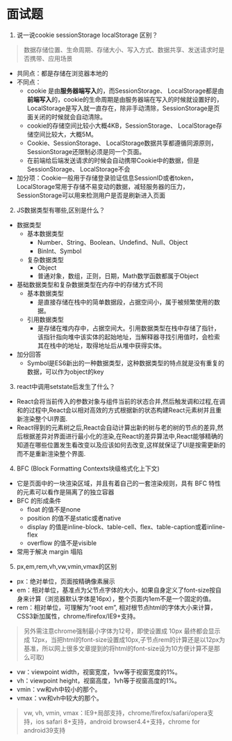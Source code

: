 # 面试题


1. 说一说cookie sessionStorage localStorage 区别？
>数据存储位置、生命周期、存储大小、写入方式、数据共享、发送请求时是否携带、应用场景 
* 共同点：都是存储在浏览器本地的
* 不同点：
  * cookie 是由**服务器端写入**的，而SessionStorage、 LocalStorage都是由**前端写入**的，cookie的生命周期是由服务器端在写入的时候就设置好的，LocalStorage是写入就一直存在，除非手动清除，SessionStorage是页面关闭的时候就会自动清除。
  * cookie的存储空间比较小大概4KB，SessionStorage、 LocalStorage存储空间比较大，大概5M。
  * Cookie、SessionStorage、 LocalStorage数据共享都遵循同源原则，SessionStorage还限制必须是同一个页面。
  * 在前端给后端发送请求的时候会自动携带Cookie中的数据，但是SessionStorage、 LocalStorage不会
* 加分项：Cookie一般用于存储登录验证信息SessionID或者token，LocalStorage常用于存储不易变动的数据，减轻服务器的压力，SessionStorage可以用来检测用户是否是刷新进入页面

2. JS数据类型有哪些,区别是什么？
  * 数据类型
    * 基本数据类型
       * Number、String、Boolean、Undefind、Null、Object
       * BinInt、Symbol
    * 复杂数据类型
      * Object
      * 普通对象，数组，正则，日期，Math数学函数都属于Object
  * 基础数据类型和复杂数据类型在内存中的存储方式不同
    * 基本数据类型
      * 是直接存储在栈中的简单数据段，占据空间小，属于被频繁使用的数据。
    * 引用数据类型
      * 是存储在堆内存中，占据空间大。引用数据类型在栈中存储了指针，该指针指向堆中该实体的起始地址，当解释器寻找引用值时，会检索其在栈中的地址，取得地址后从堆中获得实体。
  * 加分回答
    * Symbol是ES6新出的一种数据类型，这种数据类型的特点就是没有重复的数据，可以作为object的key

3. react中调用setstate后发生了什么？
  * React会将当前传入的参数对象与组件当前的状态合并,然后触发调和过程,在调和的过程中,React会以相对高效的方式根据新的状态构建React元素树并且重新渲染整个UI界面.
  * React得到的元素树之后,React会自动计算出新的树与老的树的节点的差异,然后根据差异对界面进行最小化的渲染,在React的差异算法中,React能够精确的知道在哪些位置发生看改变以及应该如何去改变,这样就保证了UI是按需更新的而不是重新渲染整个界面.

4. BFC (Block Formatting Contexts块级格式化上下文)
  * 它是页面中的一块渲染区域，并且有着自己的一套渲染规则，具有 BFC 特性的元素可以看作是隔离了的独立容器
  * BFC 的形成条件
    * float 的值不是none
    * position 的值不是static或者native
    * display 的值是inline-block、table-cell、flex、table-caption或着inline-flex
    * overflow 的值不是visible
  * 常用于解决 margin 塌陷

5. px,em,rem,vh,vw,vmin,vmax的区别
  * px：绝对单位，页面按精确像素展示
  * em：相对单位，基准点为父节点字体的大小，如果自身定义了font-size按自身来计算（浏览器默认字体是16px），整个页面内1em不是一个固定的值。
  * rem：相对单位，可理解为”root em”, 相对根节点html的字体大小来计算，CSS3新加属性，chrome/firefox/IE9+支持。
  >另外需注意chrome强制最小字体为12号，即使设置成 10px 最终都会显示成 12px，当把html的font-size设置成10px,子节点rem的计算还是以12px为基准，所以网上很多文章提到的将html的font-size设为10方便计算不是那么可取)

  * vw：viewpoint width，视窗宽度，1vw等于视窗宽度的1%。
  * vh：viewpoint height，视窗高度，1vh等于视窗高度的1%。
  * vmin：vw和vh中较小的那个。
  * vmax：vw和vh中较大的那个。
>vw, vh, vmin, vmax：IE9+局部支持，chrome/firefox/safari/opera支持，ios safari 8+支持，android browser4.4+支持，chrome for android39支持
